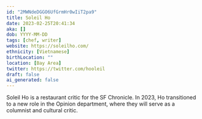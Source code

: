 ```yaml
---
id: "2MWNdeDGGO6UfGrmHr0wIiT2pa9"
title: Soleil Ho
date: 2023-02-25T20:41:34
aka: []
dob: YYYY-MM-DD
tags: [chef, writer]
website: https://soleilho.com/
ethnicity: [Vietnamese]
birthLocation: ""
location: [Bay Area]
twitter: https://twitter.com/hooleil
draft: false
ai_generated: false
---
```


Soleil Ho is a restaurant critic for the SF Chronicle. In 2023, Ho transitioned
to a new role in the Opinion department, where they will serve as a columnist
and cultural critic.
